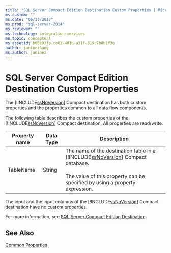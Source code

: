 ```yaml
---
title: "SQL Server Compact Edition Destination Custom Properties | Microsoft Docs"
ms.custom: ""
ms.date: "06/13/2017"
ms.prod: "sql-server-2014"
ms.reviewer: ""
ms.technology: integration-services
ms.topic: conceptual
ms.assetid: b66e93fe-ce62-401b-a31f-619c7b8b1f3e
author: janinezhang
ms.author: janinez
---
```

# SQL Server Compact Edition Destination Custom Properties
  The [!INCLUDE[ssNoVersion](../../includes/ssnoversion-md.md)] Compact destination has both custom properties and the properties common to all data flow components.  
  
 The following table describes the custom properties of the [!INCLUDE[ssNoVersion](../../includes/ssnoversion-md.md)] Compact destination. All properties are read/write.  
  
|Property name|Data Type|Description|  
|-------------------|---------------|-----------------|  
|TableName|String|The name of the destination table in a [!INCLUDE[ssNoVersion](../../includes/ssnoversion-md.md)] Compact database.<br /><br /> The value of this property can be specified by using a property expression.|  
  
 The input and the input columns of the [!INCLUDE[ssNoVersion](../../includes/ssnoversion-md.md)] Compact destination have no custom properties.  
  
 For more information, see [SQL Server Compact Edition Destination](sql-server-compact-edition-destination.md).  
  
## See Also  
 [Common Properties](../common-properties.md)  
  
  
